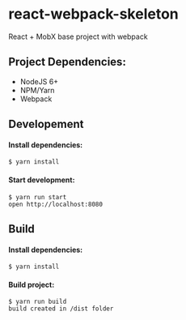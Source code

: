 # react-webpack-skeleton
React + MobX base project with webpack

## Project Dependencies:
- NodeJS 6+
- NPM/Yarn
- Webpack

## Developement

#### Install dependencies:
```
$ yarn install
```

#### Start development:
```
$ yarn run start
open http://localhost:8080
```

## Build

#### Install dependencies:
```
$ yarn install
```

#### Build project:
```
$ yarn run build
build created in /dist folder
```